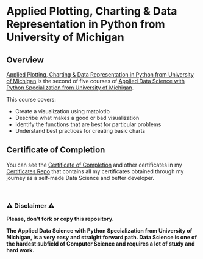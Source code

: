 # Applied Plotting, Charting & Data Representation in Python from University of Michigan

## Overview
[Applied Plotting, Charting & Data Representation in Python from University of Michigan](https://www.coursera.org/learn/python-plotting?specialization=data-science-python) is the second of five courses of [Applied Data Science with Python Specialization from University of Michigan](https://www.coursera.org/specializations/data-science-python). 

This course covers:

- Create a visualization using matplotlb
- Describe what makes a good or bad visualization
- Identify the functions that are best for particular problems
- Understand best practices for creating basic charts

## Certificate of Completion
You can see the [Certificate of Completion](https://github.com/AlessandroCorradini/Certificates/blob/master/Coursera%20-%20Applied%20Plotting%2C%20Charting%20and%20Data%20Representation%20in%20Python%20Certificate%20-%20University%20of%20Michigan.pdf) and other certificates in my [Certificates Repo](https://github.com/AlessandroCorradini/Certificates) that contains all my certificates obtained through my journey as a self-made Data Science and better developer.

<br/>

### ⚠️ Disclaimer ⚠️
**Please, don't fork or copy this repository.**

**The Applied Data Science with Python Specialization from University of Michigan, is a very easy and straight forward path. Data Science is one of the hardest subfield of Computer Science and requires a lot of study and hard work.**